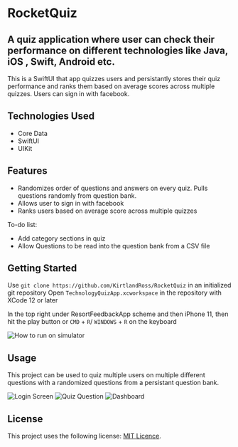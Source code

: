 # RocketQuiz

## A quiz application where user can check their performance on different technologies like Java, iOS , Swift, Android etc.

This is a SwiftUI that app quizzes users and persistantly stores their quiz performance and ranks them based on average scores across multiple quizzes. Users can sign in with facebook.

## Technologies Used

* Core Data
* SwiftUI
* UIKit

## Features

* Randomizes order of questions and answers on every quiz. Pulls questions randomly from question bank.
* Allows user to sign in with facebook
* Ranks users based on average score across multiple quizzes

To-do list:
* Add category sections in quiz
* Allow Questions to be read into the question bank from a CSV file

## Getting Started

Use  `git clone https://github.com/KirtlandRoss/RocketQuiz` in an initialized git repository
Open `TechnologyQuizApp.xcworkspace` in the repository with XCode 12 or later

In the top right under ResortFeedbackApp scheme and then iPhone 11, then hit the play button or `CMD` + `R`/ `WINDOWS` + `R` on the keyboard


![How to run on simulator](images/image4.png)





## Usage

This project can be used to quiz multiple users on multiple different questions with a randomized questions from a persistant question bank.

![Login Screen](images/image1.png)
![Quiz Question](images/image2.png)
![Dashboard](images/image3.png)


## License

This project uses the following license: [MIT Licence](https://github.com/KirtlandRoss/RocketQuiz/blob/main/LICENSE).

